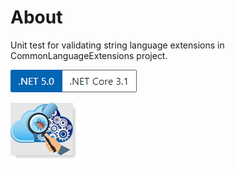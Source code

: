 ﻿# About 

Unit test for validating string language extensions in CommonLanguageExtensions project.

![ver](../assets/Versions.png) 

![test](../assets/unitTesting.png)